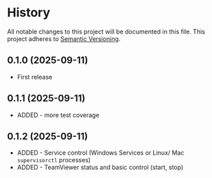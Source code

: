 # History

All notable changes to this project will be documented in this file. This project adheres to [Semantic Versioning](http://semver.org/).

## 0.1.0 (2025-09-11)

- First release

## 0.1.1 (2025-09-11)

- ADDED - more test coverage

## 0.1.2 (2025-09-11)

- ADDED - Service control (Windows Services or Linux/ Mac `supervisorctl` processes)
- ADDED - TeamViewer status and basic control (start, stop)
